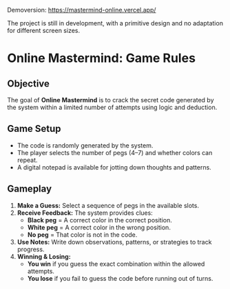 Demoversion: https://mastermind-online.vercel.app/

The project is still in development, with a primitive design and no adaptation for different screen sizes.

# Online Mastermind: Game Rules

## Objective
The goal of **Online Mastermind** is to crack the secret code generated by the system within a limited number of attempts using logic and deduction.

## Game Setup
- The code is randomly generated by the system.
- The player selects the number of pegs (4–7) and whether colors can repeat.
- A digital notepad is available for jotting down thoughts and patterns.

## Gameplay
1. **Make a Guess:** Select a sequence of pegs in the available slots.
2. **Receive Feedback:** The system provides clues:
   - **Black peg** = A correct color in the correct position.
   - **White peg** = A correct color in the wrong position.
   - **No peg** = That color is not in the code.
3. **Use Notes:** Write down observations, patterns, or strategies to track progress.
4. **Winning & Losing:**
   - **You win** if you guess the exact combination within the allowed attempts.
   - **You lose** if you fail to guess the code before running out of turns.


